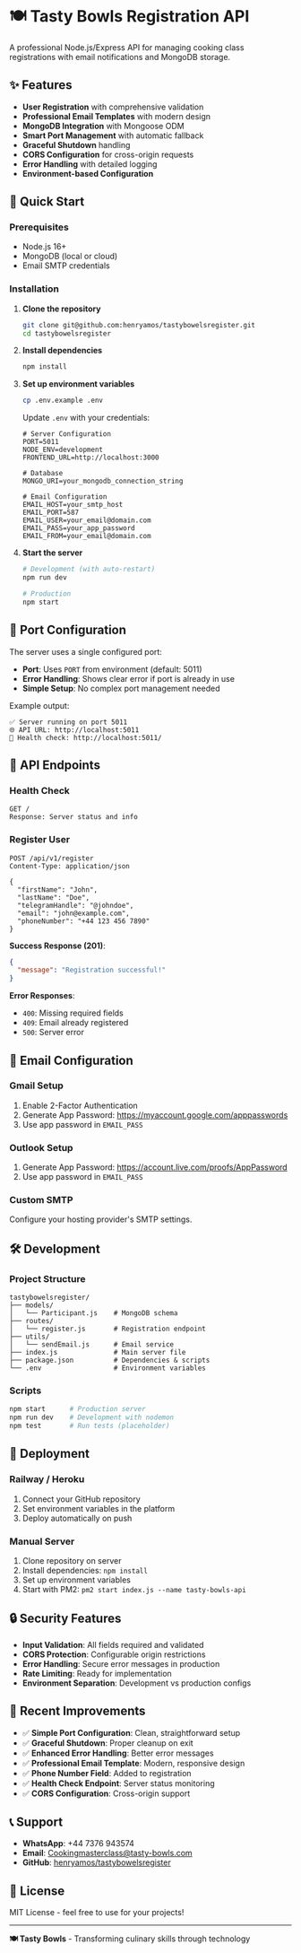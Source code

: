 # 🍽️ Tasty Bowls Registration API

A professional Node.js/Express API for managing cooking class registrations with email notifications and MongoDB storage.

## ✨ Features

- **User Registration** with comprehensive validation
- **Professional Email Templates** with modern design
- **MongoDB Integration** with Mongoose ODM
- **Smart Port Management** with automatic fallback
- **Graceful Shutdown** handling
- **CORS Configuration** for cross-origin requests
- **Error Handling** with detailed logging
- **Environment-based Configuration**

## 🚀 Quick Start

### Prerequisites

- Node.js 16+ 
- MongoDB (local or cloud)
- Email SMTP credentials

### Installation

1. **Clone the repository**
   ```bash
   git clone git@github.com:henryamos/tastybowelsregister.git
   cd tastybowelsregister
   ```

2. **Install dependencies**
   ```bash
   npm install
   ```

3. **Set up environment variables**
   ```bash
   cp .env.example .env
   ```
   
   Update `.env` with your credentials:
   ```env
   # Server Configuration
   PORT=5011
   NODE_ENV=development
   FRONTEND_URL=http://localhost:3000
   
   # Database
   MONGO_URI=your_mongodb_connection_string
   
   # Email Configuration
   EMAIL_HOST=your_smtp_host
   EMAIL_PORT=587
   EMAIL_USER=your_email@domain.com
   EMAIL_PASS=your_app_password
   EMAIL_FROM=your_email@domain.com
   ```

4. **Start the server**
   ```bash
   # Development (with auto-restart)
   npm run dev
   
   # Production
   npm start
   ```

## 🔧 Port Configuration

The server uses a single configured port:

- **Port**: Uses `PORT` from environment (default: 5011)
- **Error Handling**: Shows clear error if port is already in use
- **Simple Setup**: No complex port management needed

Example output:
```
✅ Server running on port 5011
🌐 API URL: http://localhost:5011
🏥 Health check: http://localhost:5011/
```

## 📡 API Endpoints

### Health Check
```
GET /
Response: Server status and info
```

### Register User
```
POST /api/v1/register
Content-Type: application/json

{
  "firstName": "John",
  "lastName": "Doe",
  "telegramHandle": "@johndoe",
  "email": "john@example.com",
  "phoneNumber": "+44 123 456 7890"
}
```

**Success Response (201)**:
```json
{
  "message": "Registration successful!"
}
```

**Error Responses**:
- `400`: Missing required fields
- `409`: Email already registered
- `500`: Server error

## 📧 Email Configuration

### Gmail Setup
1. Enable 2-Factor Authentication
2. Generate App Password: https://myaccount.google.com/apppasswords
3. Use app password in `EMAIL_PASS`

### Outlook Setup
1. Generate App Password: https://account.live.com/proofs/AppPassword
2. Use app password in `EMAIL_PASS`

### Custom SMTP
Configure your hosting provider's SMTP settings.

## 🛠️ Development

### Project Structure
```
tastybowelsregister/
├── models/
│   └── Participant.js    # MongoDB schema
├── routes/
│   └── register.js       # Registration endpoint
├── utils/
│   └── sendEmail.js      # Email service
├── index.js              # Main server file
├── package.json          # Dependencies & scripts
└── .env                  # Environment variables
```

### Scripts
```bash
npm start      # Production server
npm run dev    # Development with nodemon
npm test       # Run tests (placeholder)
```

## 🚀 Deployment

### Railway / Heroku
1. Connect your GitHub repository
2. Set environment variables in the platform
3. Deploy automatically on push

### Manual Server
1. Clone repository on server
2. Install dependencies: `npm install`
3. Set up environment variables
4. Start with PM2: `pm2 start index.js --name tasty-bowls-api`

## 🔒 Security Features

- **Input Validation**: All fields required and validated
- **CORS Protection**: Configurable origin restrictions
- **Error Handling**: Secure error messages in production
- **Rate Limiting**: Ready for implementation
- **Environment Separation**: Development vs production configs

## 🌟 Recent Improvements

- ✅ **Simple Port Configuration**: Clean, straightforward setup
- ✅ **Graceful Shutdown**: Proper cleanup on exit
- ✅ **Enhanced Error Handling**: Better error messages
- ✅ **Professional Email Template**: Modern, responsive design
- ✅ **Phone Number Field**: Added to registration
- ✅ **Health Check Endpoint**: Server status monitoring
- ✅ **CORS Configuration**: Cross-origin support

## 📞 Support

- **WhatsApp**: +44 7376 943574
- **Email**: Cookingmasterclass@tasty-bowls.com
- **GitHub**: [henryamos/tastybowelsregister](https://github.com/henryamos/tastybowelsregister)

## 📄 License

MIT License - feel free to use for your projects!

---

**🍽️ Tasty Bowls** - Transforming culinary skills through technology 
